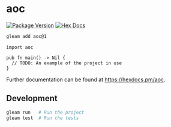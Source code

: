 # aoc

[![Package Version](https://img.shields.io/hexpm/v/aoc)](https://hex.pm/packages/aoc)
[![Hex Docs](https://img.shields.io/badge/hex-docs-ffaff3)](https://hexdocs.pm/aoc/)

```sh
gleam add aoc@1
```
```gleam
import aoc

pub fn main() -> Nil {
  // TODO: An example of the project in use
}
```

Further documentation can be found at <https://hexdocs.pm/aoc>.

## Development

```sh
gleam run   # Run the project
gleam test  # Run the tests
```
